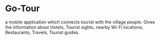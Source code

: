 # Go-Tour
a mobile application which connects tourist with the village people. Gives the information about Hotels, Tourist sights, nearby Wi-Fi locations, Restaurants, Travels, Tourist guides.
